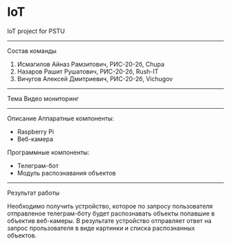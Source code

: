 # IoT
IoT project for PSTU
________________________________________
Состав команды
1. Исмагилов Айназ Рамзитович, РИС-20-2б, Chupa
2. Назаров Рашит Рушатович, РИС-20-2б, Rush-IT
3. Вичугов Алексей Дмитриевич, РИС-20-2б, Vichugov
________________________________________
Тема
Видео мониторинг
________________________________________
Описание
Аппаратные компоненты:
- Raspberry Pi
- Веб-камера

Программные компоненты:
- Телеграм-бот
- Модуль распознавания объектов
________________________________________
Результат работы

Необходимо получить устройство, которое по запросу пользователя отправленое телеграм-боту будет распознавать объекты попавшие в объектив веб-камеры. В результате устройство отправляет ответ на запрос прользователя в виде картинки и списка распознанных объектов.

